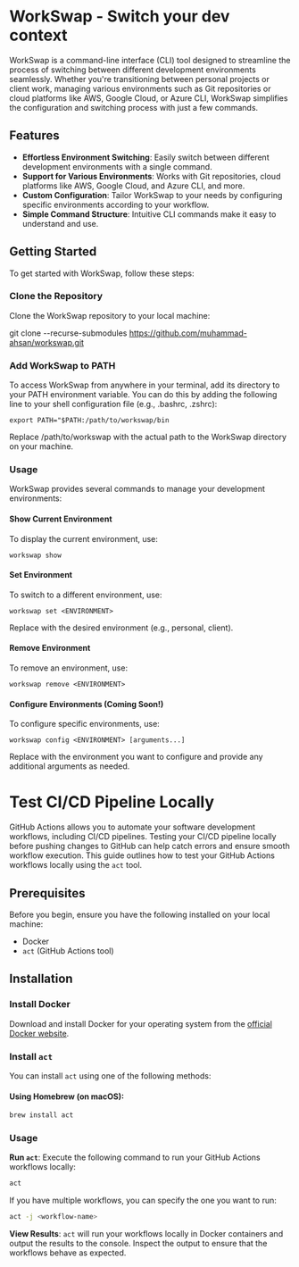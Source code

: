 # WorkSwap - Switch your dev context

WorkSwap is a command-line interface (CLI) tool designed to streamline the process of switching between different development environments seamlessly. Whether you're transitioning between personal projects or client work, managing various environments such as Git repositories or cloud platforms like AWS, Google Cloud, or Azure CLI, WorkSwap simplifies the configuration and switching process with just a few commands.

## Features

* **Effortless Environment Switching**: Easily switch between different development environments with a single command.
* **Support for Various Environments**: Works with Git repositories, cloud platforms like AWS, Google Cloud, and Azure CLI, and more.
* **Custom Configuration**: Tailor WorkSwap to your needs by configuring specific environments according to your workflow.
* **Simple Command Structure**: Intuitive CLI commands make it easy to understand and use.

## Getting Started
To get started with WorkSwap, follow these steps:

### Clone the Repository
Clone the WorkSwap repository to your local machine:

git clone --recurse-submodules https://github.com/muhammad-ahsan/workswap.git

### Add WorkSwap to PATH
To access WorkSwap from anywhere in your terminal, add its directory to your PATH environment variable. You can do this by adding the following line to your shell configuration file (e.g., .bashrc, .zshrc):

`export PATH="$PATH:/path/to/workswap/bin`

Replace /path/to/workswap with the actual path to the WorkSwap directory on your machine.


### Usage 
WorkSwap provides several commands to manage your development environments:

#### Show Current Environment

To display the current environment, use:


`workswap show`

#### Set Environment
To switch to a different environment, use:

`workswap set <ENVIRONMENT>`

Replace <ENVIRONMENT> with the desired environment (e.g., personal, client).

#### Remove Environment
To remove an environment, use:

`workswap remove <ENVIRONMENT>`

#### Configure Environments (Coming Soon!)
To configure specific environments, use:

`workswap config <ENVIRONMENT> [arguments...]`

Replace <ENVIRONMENT> with the environment you want to configure and provide any additional arguments as needed.

# Test CI/CD Pipeline Locally

GitHub Actions allows you to automate your software development workflows, including CI/CD pipelines. Testing your CI/CD pipeline locally before pushing changes to GitHub can help catch errors and ensure smooth workflow execution. This guide outlines how to test your GitHub Actions workflows locally using the `act` tool.

## Prerequisites

Before you begin, ensure you have the following installed on your local machine:

- Docker
- `act` (GitHub Actions tool)

## Installation

### Install Docker

Download and install Docker for your operating system from the [official Docker website](https://www.docker.com/get-started).

### Install `act`

You can install `act` using one of the following methods:

#### Using Homebrew (on macOS):

```bash
brew install act
```

### Usage 
**Run `act`**: Execute the following command to run your GitHub Actions workflows locally:

```bash
act
```

If you have multiple workflows, you can specify the one you want to run:

```bash
act -j <workflow-name>
```

**View Results**: `act` will run your workflows locally in Docker containers and output the results to the console. Inspect the output to ensure that the workflows behave as expected.






